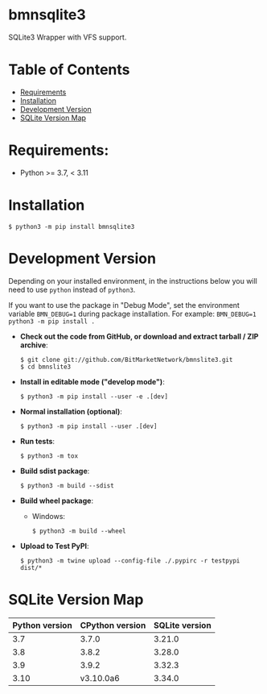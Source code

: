 # bmnsqlite3

SQLite3 Wrapper with VFS support.

# Table of Contents

- [Requirements](#requirements)
- [Installation](#installation)
- [Development Version](#development-version)
- [SQLite Version Map](#sqlite-version-map)

# Requirements:

- Python >= 3.7, < 3.11

# Installation

```shell
$ python3 -m pip install bmnsqlite3
```

# Development Version

Depending on your installed environment, in the instructions below you will need
to use `python` instead of `python3`.

If you want to use the package in "Debug Mode", set the environment variable
`BMN_DEBUG=1` during package installation. For example:
`BMN_DEBUG=1 python3 -m pip install .`

- **Check out the code from GitHub, or download and extract tarball / ZIP
  archive**:

  ```shell
  $ git clone git://github.com/BitMarketNetwork/bmnslite3.git
  $ cd bmnslite3
  ```

- **Install in editable mode ("develop mode")**:

  ```shell
  $ python3 -m pip install --user -e .[dev]
  ```

- **Normal installation (optional)**:

  ```shell
  $ python3 -m pip install --user .[dev]
  ```

- **Run tests**:

  ```shell
  $ python3 -m tox
  ```

- **Build sdist package**:

    ```shell
    $ python3 -m build --sdist
    ```

- **Build wheel package**:
    - Windows:

      ```shell
      $ python3 -m build --wheel
      ```

- **Upload to Test PyPI**:

  ```shell
  $ python3 -m twine upload --config-file ./.pypirc -r testpypi dist/*
  ```

# SQLite Version Map

| Python version | CPython version | SQLite version |
|----------------|-----------------|----------------|
| 3.7            | 3.7.0           | 3.21.0         |
| 3.8            | 3.8.2           | 3.28.0         |
| 3.9            | 3.9.2           | 3.32.3         |
| 3.10           | v3.10.0a6       | 3.34.0         |
